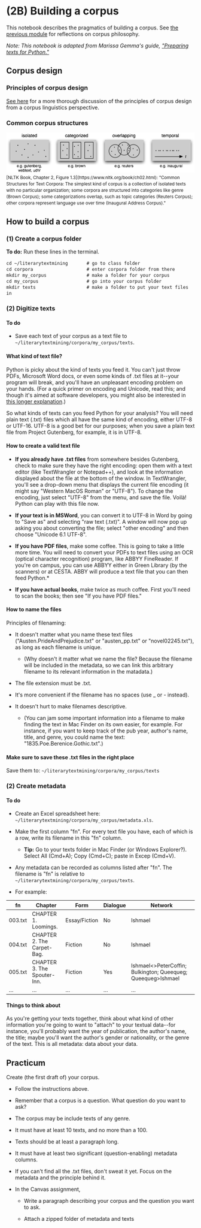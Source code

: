 # (2B) Building a corpus

This notebook describes the pragmatics of building a corpus. See [the previous module](2A_intro_to_corpora.md#A-corpus-is-a-question) for reflections on corpus philosophy.

*Note: This notebook is adapted from Marissa Gemma's guide, ["Preparing texts for Python."](https://github.com/quadrismegistus/python-dighum/wiki/Preparing-texts-for-Python)*

## Corpus design

### Principles of corpus design

[See here](https://ota.ox.ac.uk/documents/creating/dlc/chapter1.htm) for a more thorough discussion of the principles of corpus design from a corpus linguistics perspective.

### Common corpus structures

<center><img src="figures/figure.nltk_book_ch2_fig1_3.text-corpus-structure.png"></center>
<small>[NLTK Book, Chapter 2, Figure 1.3](https://www.nltk.org/book/ch02.html): "Common Structures for Text Corpora: The simplest kind of corpus is a collection of isolated texts with no particular organization; some corpora are structured into categories like genre (Brown Corpus); some categorizations overlap, such as topic categories (Reuters Corpus); other corpora represent language use over time (Inaugural Address Corpus)."</small>



## How to build a corpus

### (1) Create a corpus folder

**To do:** Run these lines in the terminal.

```
cd ~/literarytextmining       # go to class folder
cd corpora                    # enter corpora folder from there
mkdir my_corpus               # make a folder for your corpus
cd my_corpus                  # go into your corpus folder
mkdir texts                   # make a folder to put your text files in
```


### (2) Digitize texts

#### To do

* Save each text of your corpus as a text file to `~/literarytextmining/corpora/my_corpus/texts`.

#### What kind of text file?

Python is picky about the kind of texts you feed it. You can't just throw PDFs, Microsoft Word docs, or even some kinds of .txt files at it--your program will break, and you'll have an unpleasant encoding problem on your hands. (For a quick primer on encoding and Unicode, read this; and though it's aimed at software developers, you might also be interested in [this longer explanation](https://www.joelonsoftware.com/2003/10/08/the-absolute-minimum-every-software-developer-absolutely-positively-must-know-about-unicode-and-character-sets-no-excuses/).)

So what kinds of texts can you feed Python for your analysis? You will need plain text (.txt) files which all have the same kind of encoding, either UTF-8 or UTF-16. UTF-8 is a good bet for our purposes; when you save a plain text file from Project Gutenberg, for example, it is in UTF-8.

#### How to create a valid text file

* **If you already have .txt files** from somewhere besides Gutenberg, check to make sure they have the right encoding: open them with a text editor (like TextWrangler or Notepad++), and look at the information displayed about the file at the bottom of the window. In TextWrangler, you'll see a drop-down menu that displays the current file encoding (it might say "Western MacOS Roman" or "UTF-8"). To change the encoding, just select "UTF-8" from the menu, and save the file. Voilà! Python can play with this file now.

* **If your text is in MSWord**, you can convert it to UTF-8 in Word by going to "Save as" and selecting "raw text (.txt)". A window will now pop up asking you about converting the file; select "other encoding" and then choose "Unicode 6.1 UTF-8".

* **If you have PDF files**, make some coffee. This is going to take a little more time. You will need to convert your PDFs to text files using an OCR (optical character recognition) program, like ABBYY FineReader. If you're on campus, you can use ABBYY either in Green Library (by the scanners) or at CESTA. ABBY will produce a text file that you can then feed Python.*

* **If you have actual books**, make twice as much coffee. First you'll need to scan the books; then see "If you have PDF files."

#### How to name the files

Principles of filenaming:

* It doesn't matter what you name these text files ("Austen.PrideAndPrejudice.txt" or "austen_pp.txt" or "novel02245.txt"), as long as each filename is unique.

	* (Why doesn't it matter what we name the file? Because the filename will be included in the metadata, so we can link this arbitrary filename to its relevant information in the matadata.)


* The file extension must be .txt.
	

* It's more convenient if the filename has no spaces (use _ or - instead).

* It doesn't hurt to make filenames descriptive.

	* (You can jam some important information into a filename to make finding the text in Mac Finder on its own easier, for example. For instance, if you want to keep track of the pub year, author's name, title, and genre, you could name the text: "1835.Poe.Berenice.Gothic.txt".)



#### Make sure to save these .txt files in the right place

Save them to:
`~/literarytextmining/corpora/my_corpus/texts`

### (2) Create metadata

#### To do

* Create an Excel spreadsheet here: `~/literarytextmining/corpora/my_corpus/metadata.xls`.

* Make the first column "fn". For every text file you have, each of which is a row, write its filename in this "fn" column.

	* ****Tip:**** Go to your texts folder in Mac Finder (or Windows Explorer?). Select All (Cmd+A); Copy (Cmd+C); paste in Excep (Cmd+V).

* Any metadata can be recorded as columns listed after "fn". The filename is "fn" is relative to `~/literarytextmining/corpora/my_corpus/texts`.

* For example:

| fn      | Chapter                             | Form          | Dialogue | Network                                                                                                                                          |
|---------|-------------------------------------|---------------|----------|--------------------------------------------------------------------------------------------------------------------------------------------------|
| 003.txt | CHAPTER 1. Loomings.                | Essay/Fiction | No       | Ishmael                                                                                                                                          |
| 004.txt | CHAPTER 2. The Carpet-Bag.          | Fiction       | No       | Ishmael                                                                                                                                          |
| 005.txt | CHAPTER 3. The Spouter-Inn.         | Fiction       | Yes      | Ishmael<>PeterCoffin; Bulkington; Queequeg; Queequeg>Ishmael                                                                                     |
| …       | …                                   | …             | …        | …                                                                                                                                                |


#### Things to think about

As you're getting your texts together, think about what kind of other information you're going to want to "attach" to your textual data--for instance, you'll probably want the year of publication, the author's name, the title; maybe you'll want the author's gender or nationality, or the genre of the text. This is all metadata: data about your data.

## Practicum

Create (the first draft of) your corpus.

* Follow the instructions above.

* Remember that a corpus is a question. What question do you want to ask?

* The corpus may be include texts of any genre.

* It must have at least 10 texts, and no more than a 100.

* Texts should be at least a paragraph long.

* It must have at least two significant (question-enabling) metadata columns.

* If you can't find all the .txt files, don't sweat it yet. Focus on the metadata and the principle behind it.

* In the Canvas assignment,

	* Write a paragraph describing your corpus and the question you want to ask.

	* Attach a zipped folder of metadata and texts 